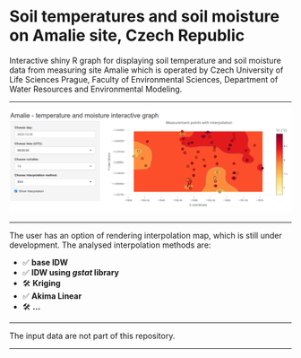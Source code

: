 # Soil temperatures and soil moisture on Amalie site, Czech Republic

Interactive shiny R graph for displaying soil temperature and soil moisture data from measuring site Amalie which is operated by Czech University of Life Sciences Prague, Faculty of Environmental Sciences, Department of Water Resources and Environmental Modeling. 

---

![iterpol-app-view](img/iterpol-app-view.png)

---

The user has an option of rendering interpolation map, which is still under development. The analysed interpolation methods are:

- ✅ **base IDW**
- ✅ **IDW using _gstat_ library**
- 🛠️ **Kriging**
- ✅ **Akima Linear**
- 🛠️ **...**

---

The input data are not part of this repository.

---
